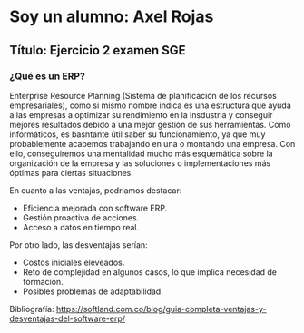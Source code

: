 # Soy un alumno: Axel Rojas
## Título: Ejercicio 2 examen SGE
### ¿Qué es un ERP? 
Enterprise Resource Planning (Sistema de planificación de los recursos empresariales), como si mismo nombre indica es una estructura que ayuda a las empresas a optimizar su rendimiento en la insdustria y conseguir mejores resultados debido a una mejor gestión de sus herramientas. Como informáticos, es basntante útil saber su funcionamiento, ya que muy probablemente acabemos trabajando en una o montando una empresa. Con ello, conseguiremos una mentalidad mucho más esquemática sobre la organización de la empresa y las soluciones o implementaciones más óptimas para ciertas situaciones.

En cuanto a las ventajas, podriamos destacar:
- Eficiencia mejorada con software ERP.
- Gestión proactiva de acciones.
- Acceso a datos en tiempo real.

Por otro lado, las desventajas serían:
- Costos iniciales eleveados.
- Reto de complejidad en algunos casos, lo que implica necesidad de formación.
- Posibles problemas de adaptabilidad.

Bibliografía: https://softland.com.co/blog/guia-completa-ventajas-y-desventajas-del-software-erp/

